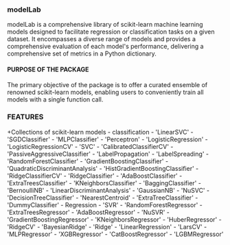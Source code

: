 ### modelLab
modelLab is a comprehensive library of scikit-learn machine learning models designed to facilitate regression or classification tasks on a given dataset. It encompasses a diverse range of models and provides a comprehensive evaluation of each model's performance, delivering a comprehensive set of metrics in a Python dictionary.


#### PURPOSE OF THE PACKAGE
The primary objective of the package is to offer a curated ensemble of renowned scikit-learn models, enabling users to conveniently train all models with a single function call.

### FEATURES
+Collections of scikit-learn models
    -   classification 
        -   'LinearSVC'
        -   'SGDClassifier'
        -   'MLPClassifier'
        -   'Perceptron'
        -   'LogisticRegression'
        -   'LogisticRegressionCV'
        -   'SVC'
        -   'CalibratedClassifierCV'
        -   'PassiveAggressiveClassifier'
        -   'LabelPropagation'
        -   'LabelSpreading'
        -   'RandomForestClassifier'
        -   'GradientBoostingClassifier'
        -   'QuadraticDiscriminantAnalysis'
        -   'HistGradientBoostingClassifier'
        -   'RidgeClassifierCV'
        -   'RidgeClassifier'
        -   'AdaBoostClassifier'
        -   'ExtraTreesClassifier'
        -   'KNeighborsClassifier'
        -   'BaggingClassifier'
        -   'BernoulliNB'
        -   'LinearDiscriminantAnalysis'
        -   'GaussianNB'
        -   'NuSVC'
        -   'DecisionTreeClassifier'
        -   'NearestCentroid'
        -   'ExtraTreeClassifier'
        -   'DummyClassifier'
    -   Regression
        -   'SVR'
        -   'RandomForestRegressor'
        -   'ExtraTreesRegressor'
        -   'AdaBoostRegressor'
        -   'NuSVR'
        -   'GradientBoostingRegressor'
        -   'KNeighborsRegressor'
        -   'HuberRegressor'
        -   'RidgeCV'
        -   'BayesianRidge'
        -   'Ridge'
        -   'LinearRegression'
        -   'LarsCV'
        -   'MLPRegressor'
        -   'XGBRegressor'
        -   'CatBoostRegressor'
        -   'LGBMRegressor'
            
